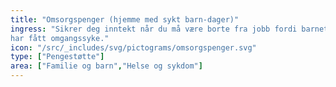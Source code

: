 ```yaml
---
title: "Omsorgspenger (hjemme med sykt barn-dager)"
ingress: "Sikrer deg inntekt når du må være borte fra jobb fordi barnet ditt for eksempel 
har fått omgangssyke."
icon: "/src/_includes/svg/pictograms/omsorgspenger.svg"
type: ["Pengestøtte"]
area: ["Familie og barn","Helse og sykdom"]
---
```

